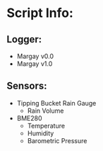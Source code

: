 # Script Info:

## Logger:
- Margay v0.0
- Margay v1.0

## Sensors:
- Tipping Bucket Rain Gauge
	- Rain Volume
- BME280
	- Temperature 
	- Humidity 
	- Barometric Pressure 
